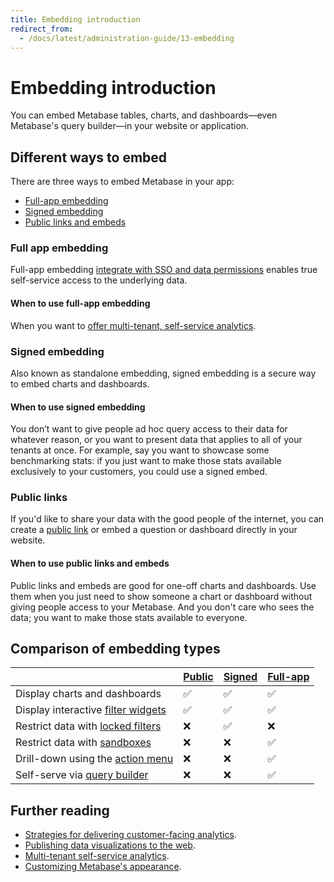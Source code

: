 ```yaml
---
title: Embedding introduction
redirect_from:
  - /docs/latest/administration-guide/13-embedding
---
```


# Embedding introduction

You can embed Metabase tables, charts, and dashboards—even Metabase's query builder—in your website or application.

## Different ways to embed

There are three ways to embed Metabase in your app:

- [Full-app embedding](#full-app-embedding)
- [Signed embedding](#signed-embedding)
- [Public links and embeds](#public-links-and-embeds)

### Full app embedding

Full-app embedding [integrate with SSO and data permissions](./full-app-embedding.md) enables true self-service access to the underlying data.

#### When to use full-app embedding

When you want to [offer multi-tenant, self-service analytics](https://www.metabase.com/blog/why-full-app-embedding).

### Signed embedding

Also known as standalone embedding, signed embedding is a secure way to embed charts and dashboards.

#### When to use signed embedding

You don’t want to give people ad hoc query access to their data for whatever reason, or you want to present data that applies to all of your tenants at once. For example, say you want to showcase some benchmarking stats: if you just want to make those stats available exclusively to your customers, you could use a signed embed.

### Public links

If you'd like to share your data with the good people of the internet, you can create a [public link](../questions/sharing/public-links.md) or embed a question or dashboard directly in your website.

#### When to use public links and embeds

Public links and embeds are good for one-off charts and dashboards. Use them when you just need to show someone a chart or dashboard without giving people access to your Metabase. And you don't care who sees the data; you want to make those stats available to everyone.

## Comparison of embedding types

|                                                                                                          | [Public](../questions/sharing/public-links.md) | [Signed](./signed-embedding.md) | [Full-app](./full-app-embedding.md) |
| -------------------------------------------------------------------------------------------------------- | ---------------------------------------------- | ------------------------------- | ----------------------------------- |
| Display charts and dashboards                                                                            | ✅                                             | ✅                              | ✅                                  |
| Display interactive [filter widgets](https://www.metabase.com/glossary/filter_widget)                    | ✅                                             | ✅                              | ✅                                  |
| Restrict data with [locked filters](./signed-embedding-parameters.md#restricting-data-in-a-signed-embed) | ❌                                             | ✅                              | ❌                                  |
| Restrict data with [sandboxes](../permissions/data-sandboxes.md)                                         | ❌                                             | ❌                              | ✅                                  |
| Drill-down using the [action menu](https://www.metabase.com/learn/questions/drill-through)               | ❌                                             | ❌                              | ✅                                  |
| Self-serve via [query builder](https://www.metabase.com/glossary/query_builder)                          | ❌                                             | ❌                              | ✅                                  |

## Further reading

- [Strategies for delivering customer-facing analytics](https://www.metabase.com/learn/embedding/embedding-overview).
- [Publishing data visualizations to the web](https://www.metabase.com/learn/embedding/embedding-charts-and-dashboards).
- [Multi-tenant self-service analytics](https://www.metabase.com/learn/embedding/multi-tenant-self-service-analytics).
- [Customizing Metabase's appearance](../configuring-metabase/appearance.md).
